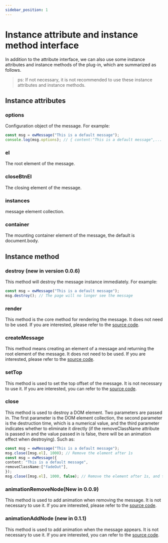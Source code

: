 ```yaml
---
sidebar_position: 1
---
```


# Instance attribute and instance method interface

In addition to the attribute interface, we can also use some instance attributes and instance methods of the plug-in, which are summarized as follows.

> ps: If not necessary, it is not recommended to use these instance attributes and instance methods.

## Instance attributes

### options

Configuration object of the message. For example:

```ts
const msg = ewMessage("This is a default message");
console.log(msg.options); // { content:"This is a default message",... }
```

### el

The root element of the message.

### closeBtnEl

The closing element of the message.

### instances

message element collection.

### container

The mounting container element of the message, the default is document.body.

## Instance method

### destroy (new in version 0.0.6)

This method will destroy the message instance immediately. For example:

```ts
const msg = ewMessage("This is a default message");
msg.destroy(); // The page will no longer see the message
```

### render

This method is the core method for rendering the message. It does not need to be used. If you are interested, please refer to the [source code](https://github.com/eveningwater/ew-message/blob/main/src/message.ts).

### createMessage

This method means creating an element of a message and returning the root element of the message. It does not need to be used. If you are interested, please refer to the [source code](https://github.com/eveningwater/ew-message/blob/main/src/message.ts).

### setTop

This method is used to set the top offset of the message. It is not necessary to use it. If you are interested, you can refer to the [source code](https://github.com/eveningwater/ew-message/blob/main/src/message.ts).

### close

This method is used to destroy a DOM element. Two parameters are passed in. The first parameter is the DOM element collection, the second parameter is the destruction time, which is a numerical value, and the third parameter indicates whether to eliminate it directly (if the removeClassName attribute is passed in and the value passed in is false, there will be an animation effect when destroying). Such as:

```ts
const msg = ewMessage("This is a default message");
msg.close([msg.el], 1000); // Remove the element after 1s
const msg = ewMessage({
content: "This is a default message",
removeClassName:["fadeOut"],
});
msg.close([msg.el], 1000, false); // Remove the element after 1s, and there will be animation effect when destroying
```

### animationRemoveNode(New in 0.0.9)

This method is used to add animation when removing the message. It is not necessary to use it. If you are interested, please refer to the [source code](https://github.com/eveningwater/ew-message/blob/main/src/message.ts).

### animationAddNode (new in 0.1.1)

This method is used to add animation when the message appears. It is not necessary to use it. If you are interested, you can refer to the [source code](https://github.com/eveningwater/ew-message/blob/main/src/message.ts).
